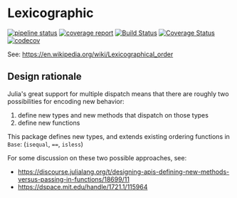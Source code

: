 # Lexicographic

[![pipeline status](https://gitlab.com/gustavo.goretkin/Lexicographic.jl/badges/master/pipeline.svg)](https://gitlab.com/gustavo.goretkin/Lexicographic.jl/-/commits/master)
[![coverage report](https://gitlab.com/gustavo.goretkin/Lexicographic.jl/badges/master/coverage.svg)](https://gitlab.com/gustavo.goretkin/Lexicographic.jl/-/commits/master)
[![Build Status](https://travis-ci.com/goretkin/Lexicographic.jl.svg?branch=master)](https://travis-ci.com/goretkin/Lexicographic.jl)
[![Coverage Status](https://coveralls.io/repos/github/goretkin/Lexicographic.jl/badge.svg?branch=master)](https://coveralls.io/github/goretkin/Lexicographic.jl?branch=master)
[![codecov](https://codecov.io/gh/goretkin/Lexicographic.jl/branch/master/graph/badge.svg)](https://codecov.io/gh/goretkin/Lexicographic.jl)

See: https://en.wikipedia.org/wiki/Lexicographical_order

## Design rationale

Julia's great support for multiple dispatch means that there are roughly two possibilities for encoding new behavior:

1. define new types and new methods that dispatch on those types
2. define new functions

This package defines new types, and extends existing ordering functions in `Base`: (`isequal`, `==`, `isless`)

For some discussion on these two possible approaches, see:
- https://discourse.julialang.org/t/designing-apis-defining-new-methods-versus-passing-in-functions/18699/11
- https://dspace.mit.edu/handle/1721.1/115964
